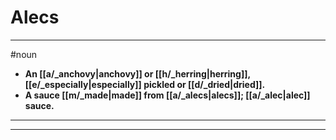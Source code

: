 # Alecs
---
#noun
- **An [[a/_anchovy|anchovy]] or [[h/_herring|herring]], [[e/_especially|especially]] pickled or [[d/_dried|dried]].**
- **A sauce [[m/_made|made]] from [[a/_alecs|alecs]]; [[a/_alec|alec]] sauce.**
---
---
